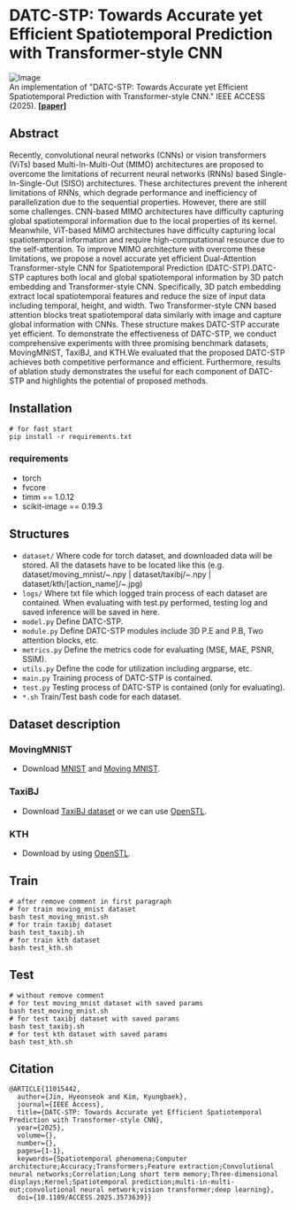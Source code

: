 # DATC-STP: Towards Accurate yet Efficient Spatiotemporal Prediction with Transformer-style CNN
![Image](https://github.com/user-attachments/assets/96c79df2-40f4-48be-a32c-69f311ecb078)<br>
An implementation of "DATC-STP: Towards Accurate yet Efficient Spatiotemporal Prediction with Transformer-style CNN." IEEE ACCESS (2025). **[[paper](https://doi.org/10.1109/ACCESS.2025.3573639)]**<br>

## Abstract
Recently, convolutional neural networks (CNNs) or vision transformers (ViTs) based Multi-In-Multi-Out (MIMO) architectures are proposed to overcome the limitations of recurrent neural networks (RNNs) based Single-In-Single-Out (SISO) architectures. These architectures prevent the inherent limitations of RNNs, which degrade performance and inefficiency of parallelization due to the sequential properties. However, there are still some challenges. CNN-based MIMO architectures have difficulty capturing global spatiotemporal information due to the local properties of its kernel. Meanwhile, ViT-based MIMO architectures have difficulty capturing local spatiotemporal information and require high-computational resource due to the self-attention. To improve MIMO architecture with overcome these limitations, we propose a novel accurate yet efficient Dual-Attention Transformer-style CNN for Spatiotemporal Prediction (DATC-STP).DATC-STP captures both local and global spatiotemporal information by 3D patch embedding and Transformer-style CNN. Specifically, 3D patch embedding extract local spatiotemporal features and reduce the size of input data including temporal, height, and width. Two Transformer-style CNN based attention blocks treat spatiotemporal data similarly with image and capture global information with CNNs. These structure makes DATC-STP accurate yet efficient. To demonstrate the effectiveness of DATC-STP, we conduct comprehensive experiments with three promising benchmark datasets, MovingMNIST, TaxiBJ, and KTH.We evaluated that the proposed DATC-STP achieves both competitive performance and efficient. Furthermore, results of ablation study demonstrates the useful for each component of DATC-STP and highlights the potential of proposed methods.

## Installation
```shell
# for fast start
pip install -r requirements.txt
```

### requirements
- torch
- fvcore
- timm == 1.0.12
- scikit-image == 0.19.3

## Structures

- `dataset/` Where code for torch dataset, and downloaded data will be stored. All the datasets have to be located like this (e.g. dataset/moving_mnist/~.npy | dataset/taxibj/~.npy | dataset/kth/[action_name]/~.jpg)
- `logs/` Where txt file which logged train process of each dataset are contained. When evaluating with test.py performed, testing log and saved inference will be saved in here.
- `model.py` Define DATC-STP.
- `module.py` Define DATC-STP modules include 3D P.E and P.B, Two attention blocks, etc.
- `metrics.py` Define the metrics code for evaluating (MSE, MAE, PSNR, SSIM).
- `utils.py` Define the code for utilization including argparse, etc.
- `main.py` Training process of DATC-STP is contained.
- `test.py` Testing process of DATC-STP is contained (only for evaluating).
- `*.sh` Train/Test bash code for each dataset.

## Dataset description
### MovingMNIST
- Download [MNIST](http://yann.lecun.com/exdb/mnist/train-images-idx3-ubyte.gz) and [Moving MNIST](http://www.cs.toronto.edu/~nitish/unsupervised_video/mnist_test_seq.npy).
### TaxiBJ
- Download [TaxiBJ dataset](https://github.com/TolicWang/DeepST/blob/master/data/TaxiBJ/README.md) or we can use [OpenSTL](https://github.com/chengtan9907/OpenSTL).
### KTH
- Download by using [OpenSTL](https://github.com/chengtan9907/OpenSTL).

## Train

```shell
# after remove comment in first paragraph
# for train moving_mnist dataset
bash test_moving_mnist.sh
# for train taxibj dataset
bash test_taxibj.sh
# for train kth dataset
bash test_kth.sh
```

## Test

```shell
# without remove comment
# for test moving_mnist dataset with saved params
bash test_moving_mnist.sh
# for test taxibj dataset with saved params
bash test_taxibj.sh
# for test kth dataset with saved params
bash test_kth.sh
```

## Citation

```
@ARTICLE{11015442,
  author={Jin, Hyeonseok and Kim, Kyungbaek},
  journal={IEEE Access}, 
  title={DATC-STP: Towards Accurate yet Efficient Spatiotemporal Prediction with Transformer-style CNN}, 
  year={2025},
  volume={},
  number={},
  pages={1-1},
  keywords={Spatiotemporal phenomena;Computer architecture;Accuracy;Transformers;Feature extraction;Convolutional neural networks;Correlation;Long short term memory;Three-dimensional displays;Kernel;Spatiotemporal prediction;multi-in-multi-out;convolutional neural network;vision transformer;deep learning},
  doi={10.1109/ACCESS.2025.3573639}}
```
